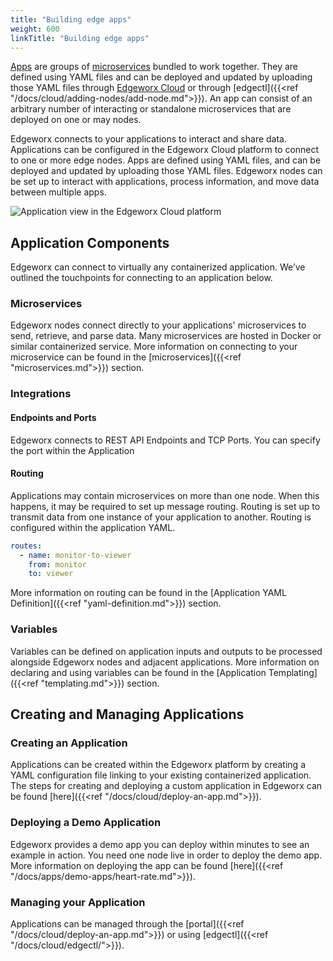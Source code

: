 ```yaml
---
title: "Building edge apps"
weight: 600
linkTitle: "Building edge apps"
---
```


[Apps](../more/terminology#application) are groups of [microservices](./microservices.md) bundled to work together. They are defined using YAML files and can
be deployed and updated by uploading those YAML files through [Edgeworx Cloud](/docs/cloud/start-portal) or through
[edgectl]({{<ref "/docs/cloud/adding-nodes/add-node.md">}}). An app can consist of an arbitrary
number of interacting or standalone microservices that are deployed on one or may nodes.

Edgeworx connects to your applications to interact and share data. Applications can be configured in
the Edgeworx Cloud platform to connect to one or more edge nodes. Apps are defined using YAML files,
and can be deployed and updated by uploading those YAML files. Edgeworx nodes can be set up to interact
with applications, process information, and move data between multiple apps.

![Application view in the Edgeworx Cloud platform](</images/apps_full.png>)

## Application Components

Edgeworx can connect to virtually any containerized application. We’ve outlined the touchpoints for
connecting to an application below.

### Microservices

Edgeworx nodes connect directly to your applications' microservices to send, retrieve, and parse data.
Many microservices are hosted in Docker or similar containerized service. More information on
connecting to your microservice can be found in the [microservices]({{<ref "microservices.md">}}) section.

### Integrations

#### Endpoints and Ports

Edgeworx connects to REST API Endpoints and TCP Ports. You can specify the port within the Application

[//]: # 'YAML. For more information, please refer to the [Port Broker]({{<ref "port-broker.md">}}) section.'

#### Routing

Applications may contain microservices on more than one node. When this happens, it may be required
to set up message routing. Routing is set up to transmit data from one instance of your application
to another. Routing is configured within the application YAML.

```yaml
routes:
  - name: monitor-to-viewer
    from: monitor
    to: viewer
```

More information on routing can be found in
the [Application YAML Definition]({{<ref "yaml-definition.md">}}) section.

### Variables

Variables can be defined on application inputs and outputs to be processed alongside Edgeworx nodes and
adjacent applications. More information on declaring and using variables can be found in
the [Application Templating]({{<ref "templating.md">}}) section.

## Creating and Managing Applications

### Creating an Application

Applications can be created within the Edgeworx platform by creating a YAML configuration file linking
to your existing containerized application. The steps for creating and deploying a custom
application in Edgeworx can be found [here]({{<ref "/docs/cloud/deploy-an-app.md">}}).

### Deploying a Demo Application

Edgeworx provides a demo app you can deploy within minutes to see an example
in action. You need one node live in order to deploy the demo app. More information on deploying the
app can be found [here]({{<ref "/docs/apps/demo-apps/heart-rate.md">}}).

### Managing your Application

Applications can be managed through
the [portal]({{<ref "/docs/cloud/deploy-an-app.md">}})
or using [edgectl]({{<ref "/docs/cloud/edgectl/">}}).
